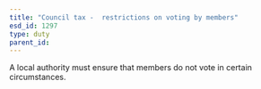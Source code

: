 ```yaml
---
title: "Council tax -  restrictions on voting by members"
esd_id: 1297
type: duty
parent_id:  
---
```


A local authority must ensure that members do not vote in certain circumstances.

